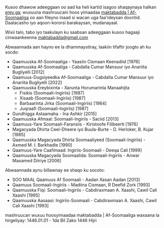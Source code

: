 Kusoo dhawow adeeggaan oo aad ka heli kartid isagoo shaqaynaya halkan [erey.ga](https://erey.ga); wuxuuna mashruucani hoos yimaadaa [maktabadda | Af-Soomaaliga](https://maktabadda.com) oo aan fileyno inaad si wacan uga faa'ideysan doontid. Daalacasho iyo aqoon-kororsi barakaysan, mudanayaal.

Wixii talo, tabo iyo taakulayn ku saabsan adeeggaan kusoo hagaaji cinwaankeenna maktabadda@gmail.com



Abwaannada aan hayno ee la dhammaystiray, laakiin tifaftir joogto ah ku socdo:

 - Qaamuuska Af-Soomaaliga - Yaasiin Cismaan Keenadiid [1976]
 - Qaamuuska Af-Soomaaliga - Cabdalla Cumar Mansuur iyo Anariita Bugliyelli [2012]
 - Qaamuus-Dugsiyeedka Af-Soomaaliga - Cabdalla Cumar Mansuur iyo Anariita Bugliyelli [2022]
 - Qaamuuska Ereybixinta - Xarunta Horumarinta Manaahijta
   - Fisikis (Soomaali-Ingiriis) [1987]
   - Xisaab (Soomaali-Ingiriis) [1987]
   - Barbaarinta Jirka (Soomaali-Ingiriis) [1984]
   - Juqraafi (Soomaali-Ingiriis) [1987]
 - Gundhigga Astaamaha - Ina Ashkir [2015]
 - Qaamuuska Afmaal: Soomaali-Ingiriis - Saciid [2013]
 - Qaamuus-Yare Soomaali-Faransiis - Kiristoofe Filibeerti [1976]
 - Magacyada Dhirta Ceel-Dheere iyo Buula-Burte - D. Herloker, B. Kujar [1985]
 - Qaamuuska Magacyada Dhirta Soomaaliyeed (Soomaali-Ingiriis) - Axmed M. I. Barkhadle [1990]
 - Qaamuus-Yare Caafimaad: Ingiriis-Soomaali - Deeqa Cali [1999]
 - Qaamuuska Magacyada Soomaalida: Soomaali-Ingiriis - Anwar Maxamed Diiriye [2006]


Abwaannada aynu billawnay ee shaqo ku socoto:

- SOO MAAL Qaamuus Af Soomaali - Aadan Xasan Aadan [2013]
- Qaamuus Soomaali-Ingiriis - Madiina Cismaan, R Deefid Zork [1993]
- Qaamuuska Fiqi: Soomaali-Ingiriis - Cabdiraxmaan A. Xaashi, Cawil Cali Xaashi [1995]
- Qaamuuska Aasaasi: Ingiriis-Soomaali - Cabdiraxmaan A. Xaashi, Cawil Cali Xaashi [1993]


mashruucan wuxuu hoosyimaadaa
maktabadda | Af-Soomaaliga
waxaana la hirgeliyay:
1446.01.01 - 1da Bil Zako 1446 Hijri
